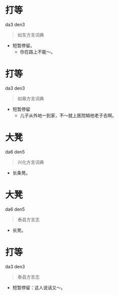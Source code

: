 # 打等
da3 den3
> 如东方言词典
- 短暂停留。
  - 你在路上不能～。

# 打等
da3 den3
> 如皋方言词典
- 短暂停留
  - 儿子从外地一到家，不～就上医院䁭他老子去啊。

# 大凳
da6 den5
> 兴化方言词典
- 长条凳。

# 大凳
da6 den5
> 泰县方言志
- 长凳。

# 打等
da3 den3
> 泰县方言志
- 短暂停留：这人说话又～。
